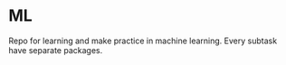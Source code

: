 # ML
Repo for learning and make practice in machine learning.
Every subtask have separate packages.
